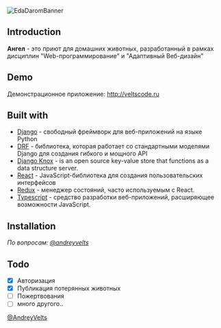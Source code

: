 ![EdaDaromBanner](https://i.imgur.com/tseog41.jpg)

## Introduction
**Ангел** - это приют для домашних животных, разработанный в рамках дисциплин "Web-программирование" и "Адаптивный Веб-дизайн"

## Demo
Демонстрационное приложение: http://veltscode.ru

## Built with

- [Django](https://www.djangoproject.com/) - свободный фреймворк для веб-приложений на языке Python
- [DRF](https://www.django-rest-framework.org/) -  библиотека, которая работает со стандартными моделями Django для создания гибкого и мощного API 
- [Django Knox](https://github.com/aio-libs/aioredis) -  is an open source key-value store that functions as a data structure server.
- [React](https://github.com/facebook/react) - JavaScript-библиотека для создания пользовательских интерфейсов
- [Redux](https://redux.js.org/) - менеджер состояний, часто используемым с React.
- [Typescript](https://www.typescriptlang.org/) - средство разработки веб-приложений, расширяющее возможности JavaScript.

## Installation
<i>По вопросам: [@andreyvelts](https://t.me/andreyvelts "@andreyvelts")</i>

## Todo
- [X] Авторизация
- [X] Публикация потерянных животных
- [ ] Пожертвования
- [ ] много другого..

[@AndreyVelts](https://github.com/ThreshHNS "@AndreyVelts")
